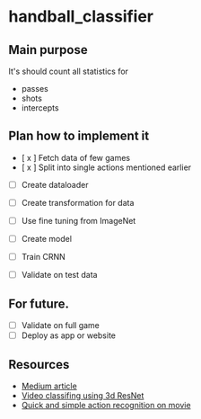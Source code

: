 # handball_classifier

## Main purpose
It's should count all statistics for
- passes
- shots 
- intercepts

## Plan how to implement it

 - [ x ] Fetch data of few games
 - [ x ] Split into single actions mentioned earlier
 - [ ] Create dataloader
 - [ ] Create transformation for data
 - [ ] Use fine tuning from ImageNet
 - [ ] Create model
 - [ ] Train CRNN 
 - [ ] Validate on test data
 
 
 ## For future.
 - [ ] Validate on full game
 - [ ] Deploy as app or website

## Resources 
 - [Medium article](https://medium.com/howtoai/video-classification-with-cnn-rnn-and-pytorch-abe2f9ee031)
 - [Video classifing using 3d ResNet](https://github.com/kenshohara/video-classification-3d-cnn-pytorch)
 - [Quick and simple action recognition on movie](https://github.com/kenshohara/video-classification-3d-cnn-pytorch)
